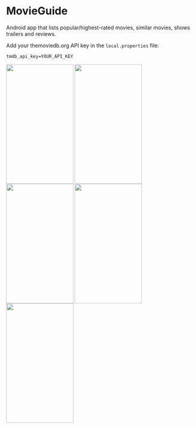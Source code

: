 # MovieGuide

Android app that lists popular/highest-rated movies, similar movies, shows trailers and reviews.

Add your themoviedb.org API key in the `local.properties` file:
```
tmdb_api_key=YOUR_API_KEY
```
<img src="https://raw.githubusercontent.com/faqihzain/MovieGuide/master/images/1.png" align="left" width="180" height="320">
<img src="https://raw.githubusercontent.com/faqihzain/MovieGuide/master/images/2.png" align="left" width="180" height="320">
<img src="https://raw.githubusercontent.com/faqihzain/MovieGuide/master/images/3.png" align="left" width="180" height="320">
<img src="https://raw.githubusercontent.com/faqihzain/MovieGuide/master/images/4.png" align="left" width="180" height="320">
<img src="https://raw.githubusercontent.com/faqihzain/MovieGuide/master/images/5.png" align="left" width="180" height="320">
